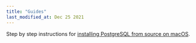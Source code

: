 ```yaml
---
title: "Guides"
last_modified_at: Dec 25 2021
---
```


Step by step instructions for [installing PostgreSQL from source on macOS](./install-postgres).
